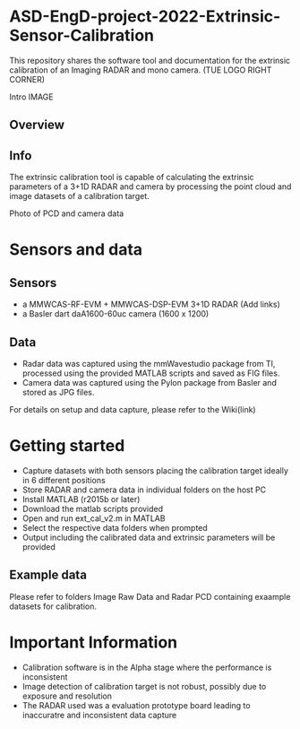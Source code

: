 # ASD-EngD-project-2022-Extrinsic-Sensor-Calibration

This repository shares the software tool and documentation for the extrinsic calibration of an Imaging RADAR and mono camera.         (TUE LOGO RIGHT CORNER)

Intro IMAGE

## Overview

## Info

The extrinsic calibration tool is capable of calculating the extrinsic parameters of a 3+1D RADAR and camera by processing the point cloud and image datasets of a calibration target.

Photo of PCD and camera data

# Sensors and data

## Sensors

- a MMWCAS-RF-EVM + MMWCAS-DSP-EVM 3+1D RADAR (Add links)
- a Basler dart daA1600-60uc camera (1600 x 1200)

## Data

- Radar data was captured using the mmWavestudio package from TI, processed using the provided MATLAB scripts and saved as FIG files.
- Camera data was captured using the Pylon package from Basler and stored as JPG files.

For details on setup and data capture, please refer to the Wiki(link)

# Getting started

- Capture datasets with both sensors placing the calibration target ideally in 6 different positions
- Store RADAR and camera data in individual folders on the host PC
- Install MATLAB (r2015b or later)
- Download the matlab scripts provided
- Open and run ext_cal_v2.m in MATLAB
- Select the respective data folders when prompted
- Output including the calibrated data and extrinsic parameters will be provided

## Example data

Please refer to folders Image Raw Data and Radar PCD containing exaample datasets for calibration.

# Important Information

- Calibration software is in the Alpha stage where the performance is inconsistent
- Image detection of calibration target is not robust, possibly due to exposure and resolution 
- The RADAR used was a evaluation prototype board leading to inaccuratre and inconsistent data capture






